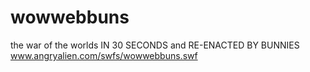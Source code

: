 wowwebbuns
=================

the war of the worlds IN 30 SECONDS and RE-ENACTED BY BUNNIES
www.angryalien.com/swfs/wowwebbuns.swf